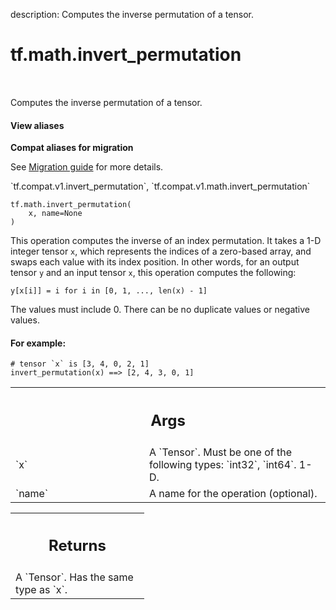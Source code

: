 description: Computes the inverse permutation of a tensor.

<div itemscope itemtype="http://developers.google.com/ReferenceObject">
<meta itemprop="name" content="tf.math.invert_permutation" />
<meta itemprop="path" content="Stable" />
</div>

# tf.math.invert_permutation

<!-- Insert buttons and diff -->

<table class="tfo-notebook-buttons tfo-api nocontent" align="left">

</table>



Computes the inverse permutation of a tensor.

<section class="expandable">
  <h4 class="showalways">View aliases</h4>
  <p>
<b>Compat aliases for migration</b>
<p>See
<a href="https://www.tensorflow.org/guide/migrate">Migration guide</a> for
more details.</p>
<p>`tf.compat.v1.invert_permutation`, `tf.compat.v1.math.invert_permutation`</p>
</p>
</section>

<pre class="devsite-click-to-copy prettyprint lang-py tfo-signature-link">
<code>tf.math.invert_permutation(
    x, name=None
)
</code></pre>



<!-- Placeholder for "Used in" -->

This operation computes the inverse of an index permutation. It takes a 1-D
integer tensor `x`, which represents the indices of a zero-based array, and
swaps each value with its index position. In other words, for an output tensor
`y` and an input tensor `x`, this operation computes the following:

`y[x[i]] = i for i in [0, 1, ..., len(x) - 1]`

The values must include 0. There can be no duplicate values or negative values.

#### For example:



```
# tensor `x` is [3, 4, 0, 2, 1]
invert_permutation(x) ==> [2, 4, 3, 0, 1]
```

<!-- Tabular view -->
 <table class="responsive fixed orange">
<colgroup><col width="214px"><col></colgroup>
<tr><th colspan="2"><h2 class="add-link">Args</h2></th></tr>

<tr>
<td>
`x`
</td>
<td>
A `Tensor`. Must be one of the following types: `int32`, `int64`. 1-D.
</td>
</tr><tr>
<td>
`name`
</td>
<td>
A name for the operation (optional).
</td>
</tr>
</table>



<!-- Tabular view -->
 <table class="responsive fixed orange">
<colgroup><col width="214px"><col></colgroup>
<tr><th colspan="2"><h2 class="add-link">Returns</h2></th></tr>
<tr class="alt">
<td colspan="2">
A `Tensor`. Has the same type as `x`.
</td>
</tr>

</table>

